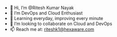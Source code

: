 - 👋 Hi, I’m @Ritesh Kumar Nayak
- 👀 I’m DevOps and Cloud Enthusiast
- 🌱 Learning everyday, improving every minute
- 💞️ I’m looking to collaborate on Cloud and DevOps
- 📫 Reach me at: riteshk1@hexaware.com

<!---
Welcome to Ritesh's GitHub!
--->
